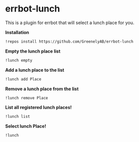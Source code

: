 # errbot-lunch

This is a plugin for errbot that will select a lunch place for you.

**Installation**   
```bash
!repos install https://github.com/GreenelyAB/errbot-lunch
```

**Empty the lunch place list**   
```bash
!lunch empty
```

**Add a lunch place to the list**   
```bash
!lunch add Place  
```
**Remove a lunch place from the list** 
```bash
!lunch remove Place 
```

**List all registered lunch places!** 
```bash
!lunch list
```

**Select lunch Place!** 
```bash
!lunch
```

